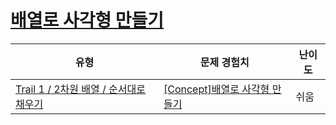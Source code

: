 # [배열로 사각형 만들기](https://www.codetree.ai/trails/complete/curated-cards/intro-print-array-in-rectangle)

|유형|문제 경험치|난이도|
|---|---|---|
|[Trail 1 / 2차원 배열 / 순서대로 채우기](https://www.codetree.ai/trail-info/novice-low/)|[[Concept]배열로 사각형 만들기](https://www.codetree.ai/trails/complete/curated-cards/intro-print-array-in-rectangle/)|쉬움|

